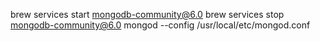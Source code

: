 brew services start mongodb-community@6.0
brew services stop mongodb-community@6.0
mongod --config /usr/local/etc/mongod.conf


